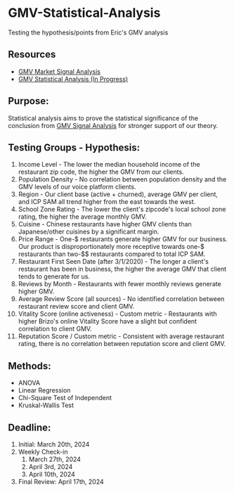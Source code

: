 # GMV-Statistical-Analysis
Testing the hypothesis/points from Eric's GMV analysis

## Resources
- [GMV Market Signal Analysis](https://docs.google.com/spreadsheets/d/1w0xf-h1rtS60IstyoGUofdY_E7vfj4ebERvbxZHiiPM/edit?usp=sharing)
- [GMV Statistical Analysis (In Progress)](https://docs.google.com/spreadsheets/d/1G9IzHkkZ7h1NgkXJgRpfNI3VIF_7lANt8FEimhSc3bs/edit?usp=sharing)


## Purpose:

Statistical analysis aims to prove the statistical significance of the conclusion from [GMV Signal Analysis](#resources) for stronger support of our theory. 

## Testing Groups - Hypothesis:
1. Income Level - The lower the median household income of the restaurant zip code, the higher the GMV from our clients.
2. Population Density - No correlation between population density and the GMV levels of our voice platform clients.
3. Region - Our client base (active + churned), average GMV per client, and ICP SAM all trend higher from the east towards the west.
4. School Zone Rating - The lower the client's zipcode's local school zone rating, the higher the average monthly GMV.
5. Cuisine - Chinese restaurants have higher GMV clients than Japanese/other cuisines by a significant margin.
6. Price Range - One-$ restaurants generate higher GMV for our business. Our product is disproportionately more receptive towards one-$ restaurants than two-$$ restaurants compared to total ICP SAM.
7. Restaurant First Seen Date (after 3/1/2020) - The longer a client's restaurant has been in business, the higher the average GMV that client tends to generate for us.
8. Reviews by Month - Restaurants with fewer monthly reviews generate higher GMV.
9. Average Review Score (all sources) - No identified correlation between restaurant review score and client GMV.
10. Vitality Score (online activeness) - Custom metric - Restaurants with higher Brizo's online Vitality Score have a slight but confident correlation to client GMV.
11. Reputation Score / Custom metric - Consistent with average restaurant rating, there is no correlation between reputation score and client GMV.

## Methods:
- ANOVA
- Linear Regression
- Chi-Square Test of Independent
- Kruskal-Wallis Test

## Deadline:
1. Initial: March 20th, 2024
2. Weekly Check-in <br>
   1. March 27th, 2024 <br>
   2. April 3rd, 2024 <br>
   3. April 10th, 2024 <br>
3. Final Review: April 17th, 2024
